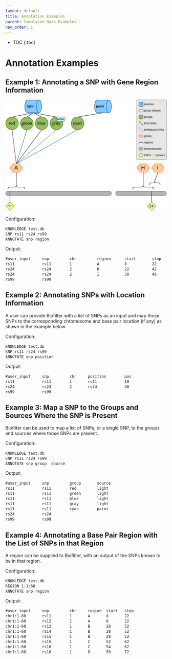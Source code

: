 ```yaml
---
layout: default
title: Annotation Examples
parent: Simulated Data Examples
nav_order: 1
---
```


* TOC
{:toc}

# Annotation Examples
## Example 1: Annotating a SNP with Gene Region Information

![simulated-annotate01](../images/simulated-knowledge/simulated-annotate-example01.png)

Configuration:
```
KNOWLEDGE test.db
SNP rs11 rs24 rs99
ANNOTATE snp region
```

Output:
```
#user_input     snp         chr         region      start       stop
rs11            rs11        1           A           8           22
rs24            rs24        2           H           22          42
rs24            rs24        2           I           38          48
rs99            rs99
```

## Example 2: Annotating SNPs with Location Information
A user can provide Biofilter with a list of SNPs as an input and map those SNPs to the corresponding chromosome and base pair location (if any) as shown in the example below.

Configuration:
```
KNOWLEDGE test.db
SNP rs11 rs24 rs99
ANNOTATE snp position
```

Output:
```
#user_input     snp         chr     position        pos
rs11            rs11        1       rs11            10
rs24            rs24        2       rs24            40
rs99            rs99
```

## Example 3: Map a SNP to the Groups and Sources Where the SNP is Present
Biofilter can be used to map a list of SNPs, or a single SNP, to the groups and sources where those SNPs are present. 

Configuration:
```
KNOWLEDGE test.db
SNP rs11 rs24 rs99
ANNOTATE snp group  source
```

Output:
```
#user_input     snp         group       source
rs11            rs11        red         light
rs11            rs11        green       light
rs11            rs11        blue        light
rs11            rs11        gray        light
rs11            rs11        cyan        paint
rs24            rs24            
rs99            rs99
```

## Example 4: Annotating a Base Pair Region with the List of SNPs in that Region
A region can be supplied to Biofilter, with an output of the SNPs known to be in that region. 

Configuration:
```
KNOWLEDGE test.db
REGION 1:1:60
ANNOTATE snp region
```

Output:
```
#user_input     snp         chr     region  start   stop
chr1:1-60       rs11        1       A       8       22
chr1:1-60       rs12        1       A       8       22 
chr1:1-60       rs13        1       B       28      52
chr1:1-60       rs14        1       B       28      52
chr1:1-60       rs15        1       B       28      52
chr1:1-60       rs15        1       C       52      62
chr1:1-60       rs16        1       C       54      62
chr1:1-60       rs16        1       D       58      72
```

